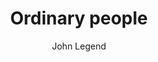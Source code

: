 ---
layout: post
title: Ordinary people
author: John Legend
language: "Français"
image:
  artist: john-legend.png
---